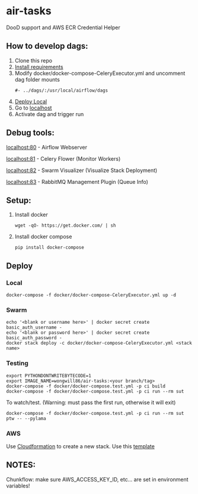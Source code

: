 # air-tasks

DooD support and AWS ECR Credential Helper

## How to develop dags:

1. Clone this repo
2. [Install requirements](#setup)
3. Modify docker/docker-compose-CeleryExecutor.yml and uncomment dag folder mounts
	```
	#- ../dags/:/usr/local/airflow/dags
	```
4. [Deploy Local](#local)
5. Go to [localhost](http://localhost)
6. Activate dag and trigger run

## Debug tools:
[localhost:80](http://localhost) - Airflow Webserver

[localhost:81](http://localhost) - Celery Flower (Monitor Workers)

[localhost:82](http://localhost) - Swarm Visualizer (Visualize Stack Deployment)

[localhost:83](http://localhost) - RabbitMQ Management Plugin (Queue Info)

## Setup:
1. Install docker
	```
	wget -qO- https://get.docker.com/ | sh
	```
2. Install docker compose
    ```
    pip install docker-compose
    ```
## Deploy
### Local
```
docker-compose -f docker/docker-compose-CeleryExecutor.yml up -d
```

### Swarm
```
echo '<blank or username here>' | docker secret create basic_auth_username -
echo '<blank or password here>' | docker secret create basic_auth_password -
docker stack deploy -c docker/docker-compose-CeleryExecutor.yml <stack name>
```
### Testing
```
export PYTHONDONTWRITEBYTECODE=1 
export IMAGE_NAME=wongwill86/air-tasks:<your branch/tag>
docker-compose -f docker/docker-compose.test.yml -p ci build
docker-compose -f docker/docker-compose.test.yml -p ci run --rm sut
```

To watch/test. (Warning: must pass the first run, otherwise it will exit)
```
docker-compose -f docker/docker-compose.test.yml -p ci run --rm sut ptw -- --pylama
```
### AWS
Use [Cloudformation](https://console.aws.amazon.com/cloudformation/home?region=us-east-1#/stacks/new) to create a new stack.
Use this [template](https://raw.githubusercontent.com/wongwill86/examples/master/latest/swarm/aws/vpc.cfn)

## NOTES:
Chunkflow: make sure AWS_ACCESS_KEY_ID, etc... are set in environment variables!
